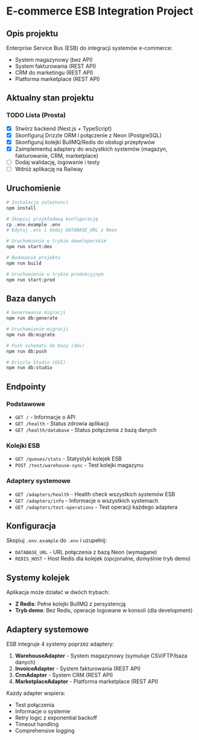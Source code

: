 # E-commerce ESB Integration Project

## Opis projektu

Enterprise Service Bus (ESB) do integracji systemów e-commerce:

- System magazynowy (bez API)
- System fakturowania (REST API)
- CRM do marketingu (REST API)
- Platforma marketplace (REST API)

## Aktualny stan projektu

### TODO Lista (Prosta)

- [x] Stwórz backend (Nest.js + TypeScript)
- [x] Skonfiguruj Drizzle ORM i połączenie z Neon (PostgreSQL)
- [x] Skonfiguruj kolejki BullMQ/Redis do obsługi przepływów
- [x] Zaimplementuj adaptery do wszystkich systemów (magazyn, fakturowanie, CRM, marketplace)
- [ ] Dodaj walidację, logowanie i testy
- [ ] Wdróż aplikację na Railway

## Uruchomienie

```bash
# Instalacja zależności
npm install

# Skopiuj przykładową konfigurację
cp .env.example .env
# Edytuj .env i dodaj DATABASE_URL z Neon

# Uruchomienie w trybie deweloperskim
npm run start:dev

# Budowanie projektu
npm run build

# Uruchomienie w trybie produkcyjnym
npm run start:prod
```

## Baza danych

```bash
# Generowanie migracji
npm run db:generate

# Uruchamianie migracji
npm run db:migrate

# Push schematu do bazy (dev)
npm run db:push

# Drizzle Studio (GUI)
npm run db:studio
```

## Endpointy

### Podstawowe

- `GET /` - Informacje o API
- `GET /health` - Status zdrowia aplikacji
- `GET /health/database` - Status połączenia z bazą danych

### Kolejki ESB

- `GET /queues/stats` - Statystyki kolejek ESB
- `POST /test/warehouse-sync` - Test kolejki magazynu

### Adaptery systemowe

- `GET /adapters/health` - Health check wszystkich systemów ESB
- `GET /adapters/info` - Informacje o wszystkich systemach
- `GET /adapters/test-operations` - Test operacji każdego adaptera

## Konfiguracja

Skopiuj `.env.example` do `.env` i uzupełnij:

- `DATABASE_URL` - URL połączenia z bazą Neon (wymagane)
- `REDIS_HOST` - Host Redis dla kolejek (opcjonalne, domyślnie tryb demo)

## Systemy kolejek

Aplikacja może działać w dwóch trybach:

- **Z Redis**: Pełne kolejki BullMQ z persystencją
- **Tryb demo**: Bez Redis, operacje logowane w konsoli (dla development)

## Adaptery systemowe

ESB integruje 4 systemy poprzez adaptery:

1. **WarehouseAdapter** - System magazynowy (symuluje CSV/FTP/baza danych)
2. **InvoiceAdapter** - System fakturowania (REST API)
3. **CrmAdapter** - System CRM (REST API)
4. **MarketplaceAdapter** - Platforma marketplace (REST API)

Każdy adapter wspiera:

- Test połączenia
- Informacje o systemie
- Retry logic z exponential backoff
- Timeout handling
- Comprehensive logging
